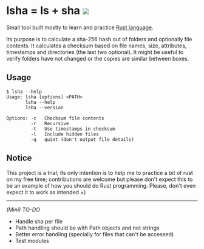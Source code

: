 # lsha = ls + sha [<img src="https://travis-ci.org/kuking/lsha.svg?branch=master">](https://travis-ci.org/kuking/lsha)

Small tool built mostly to learn and practice [Rust language](http://www.rust-lang.org/).

Its purpose is to calculate a sha-256 hash out of folders and optionally file contents. It calculates a checksum based on file names, size, attributes, timestamps and directories (the last two optional). It might be useful to verify folders have not changed or the copies are similar between boxes.

## Usage

```
$ lsha --help
Usage: lsha [options] <PATH>
       lsha --help
       lsha --version

Options: -c   Checksum file contents
         -r   Recursive
         -t   Use timestamps in checksum
         -l   Include hidden files
         -q   quiet (don't output file details)
```

## Notice
This project is a trial; its only intention is to help me to practice a bit of rust on my free time; contributions are welcome but please don't expect this to be an example of how you should do Rust programming. Please, don't even expect it to work as intended =)

---------------

_(Mini) TO-DO_
- Handle sha per file
- Path handling should be with Path objects and not strings
- Better error handling (specially for files that can't be accessed)
- Test modules
